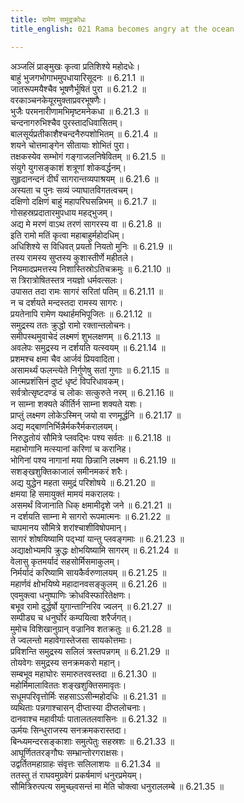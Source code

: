 ```yaml
---
title: रामेण समुद्रक्रोधः
title_english: 021 Rama becomes angry at the ocean

---
```

<div class="audioEmbed"  caption="श्रीराम-हरिसीताराममूर्ति-घनपाठिभ्यां वचनम्" src="https://archive.org/download/Ramayana-recitation-Sriram-harisItArAmamUrti-Ghanapaati-v2/Kanda_6/Kanda_6_YK-021-Rama_becomes_angry_at_the_ocean.mp3"></div>

अञ्जलिं प्राङ्मुखः कृत्वा प्रतिशिश्ये महोदधेः।  
बाहुं भुजगभोगाभमुपधायारिसूदनः ॥ 6.21.1 ॥   
जातरूपमयैश्चैव भूषणैर्भूषितं पुरा ॥ 6.21.2 ॥   
वरकाञ्चनकेयूरमुक्ताप्रवरभूषणैः।  
भुजैः परमनारीणामभिमृष्टमनेकधा ॥ 6.21.3 ॥   
चन्दनागरुभिश्चैव पुरस्तादधिवासितम्।  
बालसूर्यप्रतीकाशैश्चन्दनैरुपशोभितम् ॥ 6.21.4 ॥   
शयने चोत्तमाङ्गेन सीतायाः शोभितं पुरा।  
तक्षकस्येव सम्भोगं गङ्गाजलनिषेवितम् ॥ 6.21.5 ॥   
संयुगे युगसङ्काशं शत्रूणां शोकवर्द्धनम्।  
सुहृदानन्दनं दीर्घं सागरान्तव्यपाश्रयम् ॥ 6.21.6 ॥   
अस्यता च पुनः सव्यं ज्याघातविगतत्वचम्।  
दक्षिणो दक्षिणं बाहुं महापरिघसन्निभम् ॥ 6.21.7 ॥   
गोसहस्रप्रदातारमुपधाय महद्भुजम्।  
अद्य मे मरणं वाऽथ तरणं सागरस्य वा ॥ 6.21.8 ॥   
इति रामो मतिं कृत्वा महाबाहुर्महोदधिम्।  
अधिशिश्ये स विधिवत् प्रयतो नियतो मुनिः ॥ 6.21.9 ॥   
तस्य रामस्य सुप्तस्य कुशास्तीर्णे महीतले।  
नियमादप्रमत्तस्य निशास्तिस्रोऽतिचक्रमुः ॥ 6.21.10 ॥   
स त्रिरात्रोषितस्तत्र नयज्ञो धर्मवत्सलः।  
उपासत तदा रामः सागरं सरितां पतिम् ॥ 6.21.11 ॥   
न च दर्शयते मन्दस्तदा रामस्य सागरः।  
प्रयतेनापि रामेण यथार्हमभिपूजितः ॥ 6.21.12 ॥   
समुद्रस्य ततः क्रुद्धो रामो रक्तान्तलोचनः।  
समीपस्थमुवाचेदं लक्ष्मणं शुभलक्षणम् ॥ 6.21.13 ॥   
अवलेपः समुद्रस्य न दर्शयति यत्स्वयम् ॥ 6.21.14 ॥   
प्रशमश्च क्षमा चैव आर्जवं प्रियवादिता।  
असामर्थ्यं फलन्त्येते निर्गुणेषु सतां गुणाः ॥ 6.21.15 ॥   
आत्मप्रशंसिनं दुष्टं धृष्टं विपरिधावकम्।  
सर्वत्रोत्सृष्टदण्डं च लोकः सत्कुरुते नरम् ॥ 6.21.16 ॥   
न साम्ना शक्यते कीर्तिर्न साम्ना शक्यते यशः।  
प्राप्तुं लक्ष्मण लोकेऽस्मिन् जयो वा रणमूर्द्धनि ॥ 6.21.17 ॥   
अद्य मद्बाणनिर्भिन्नैर्मकरैर्मकरालयम्।  
निरुद्धतोयं सौमित्रे प्लवद्भिः पश्य सर्वतः ॥ 6.21.18 ॥   
महाभोगानि मत्स्यानां करिणां च करानिह।  
भोगिनां पश्य नागानां मया छिन्नानि लक्ष्मण ॥ 6.21.19 ॥   
सशङ्खशुक्तिकाजालं समीनमकरं शरैः।  
अद्य युद्धेन महता समुद्रं परिशोषये ॥ 6.21.20 ॥   
क्षमया हि समायुक्तं मामयं मकरालयः।  
असमर्थं विजानाति धिक् क्षमामीदृशे जने ॥ 6.21.21 ॥   
न दर्शयति साम्ना मे सागरो रूपमात्मनः ॥ 6.21.22 ॥   
चापमानय सौमित्रे शरांश्चाशीविषोपमान्।  
सागरं शोषयिष्यामि पद्भ्यां यान्तु प्लवङ्गमाः ॥ 6.21.23 ॥   
अद्याक्षोभ्यमपि क्रुद्धः क्षोभयिष्यामि सागरम् ॥ 6.21.24 ॥   
वेलासु कृतमर्यादं सहसोर्मिसमाकुलम्।  
निर्मर्यादं करिष्यामि सायकैर्वरुणालयम् ॥ 6.21.25 ॥   
महार्णवं क्षोभयिष्ये महादानवसङ्कुलम् ॥ 6.21.26 ॥   
एवमुक्त्वा धनुष्पाणिः क्रोधविस्फारितेक्षणः।  
बभूव रामो दुर्द्धर्षो युगान्ताग्निरिव ज्वलन् ॥ 6.21.27 ॥   
सम्पीड्य च धनुर्घोरं कम्पयित्वा शरैर्जगत्।  
मुमोच विशिखानुग्रान् वज्रानिव शतक्रतुः ॥ 6.21.28 ॥   
ते ज्वलन्तो महावेगास्तेजसा सायकोत्तमाः।  
प्रविशन्ति समुद्रस्य सलिलं त्रस्तपन्नगम् ॥ 6.21.29 ॥   
तोयवेगः समुद्रस्य सनक्रमकरो महान्।  
सम्बभूव महाघोरः समारुतरवस्तदा ॥ 6.21.30 ॥   
महोर्मिमालाविततः शङ्खशुक्तिसमावृतः।  
सधूमपरिवृत्तोर्मिः सहसाऽऽसीन्महोदधिः ॥ 6.21.31 ॥   
व्यथिताः पन्नगाश्चासन् दीप्तास्या दीप्तलोचनाः।  
दानवाश्च महावीर्याः पातालतलवासिनः ॥ 6.21.32 ॥   
ऊर्मयः सिन्धुराजस्य सनक्रमकरास्तदा।  
बिन्ध्यमन्दरसङ्काशाः समुत्पेतुः सहस्रशः ॥ 6.21.33 ॥   
आघूर्णिततरङ्गौघः सम्भ्रान्तोरगराक्षसः।  
उद्वर्तितमहाग्राहः संवृत्तः सलिलाशयः ॥ 6.21.34 ॥   
ततस्तु तं राघवमुग्रवेगं प्रकर्षमाणं धनुरप्रमेयम्।  
सौमित्रिरुत्पत्य समुच्छ्वसन्तं मा मेति चोक्त्वा धनुराललम्बे ॥ 6.21.35 ॥   